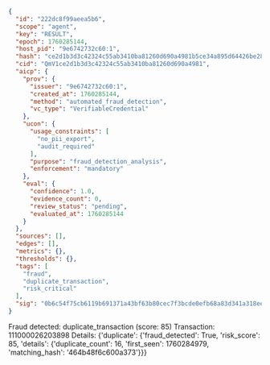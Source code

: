 ```json
{
  "id": "222dc8f99aeea5b6",
  "scope": "agent",
  "key": "RESULT",
  "epoch": 1760285144,
  "host_pid": "9e6742732c60:1",
  "hash": "ce2d1b3d3c42324c55ab3410ba81260d690a4981b5ce34a895d64426be28c2b5",
  "cid": "QmV1ce2d1b3d3c42324c55ab3410ba81260d690a4981",
  "aicp": {
    "prov": {
      "issuer": "9e6742732c60:1",
      "created_at": 1760285144,
      "method": "automated_fraud_detection",
      "vc_type": "VerifiableCredential"
    },
    "ucon": {
      "usage_constraints": [
        "no_pii_export",
        "audit_required"
      ],
      "purpose": "fraud_detection_analysis",
      "enforcement": "mandatory"
    },
    "eval": {
      "confidence": 1.0,
      "evidence_count": 0,
      "review_status": "pending",
      "evaluated_at": 1760285144
    }
  },
  "sources": [],
  "edges": [],
  "metrics": {},
  "thresholds": {},
  "tags": [
    "fraud",
    "duplicate_transaction",
    "risk_critical"
  ],
  "sig": "0b6c54f75cb6119b691371a43bf63b80cec7f3bcde0efb68a83d341a318ee593"
}
```

Fraud detected: duplicate_transaction (score: 85)
Transaction: 111000026203898
Details: {'duplicate': {'fraud_detected': True, 'risk_score': 85, 'details': {'duplicate_count': 16, 'first_seen': 1760284979, 'matching_hash': '464b48f6c600a373'}}}